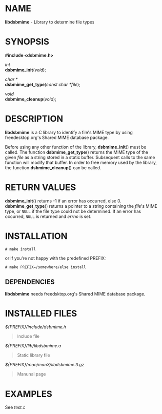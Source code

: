 
# NAME

**libdsbmime** - Library to determine file types

# SYNOPSIS

**#include &lt;dsbmime.h>**

*int*  
**dsbmime\_init**(*void*);

*char \*&zwnj;*  
**dsbmime\_get\_type**(*const char \*file*);

*void*  
**dsbmime\_cleanup**(*void*);

# DESCRIPTION

**libdsbmime**
is a C library to identify a file's MIME type by using
freedesktop.org's Shared MIME database package.

Before using any other function of the library,
**dsbmime\_init**()
must be called. The function
**dsbmime\_get\_type**()
returns the MIME type of the given
*file*
as a string stored in a static buffer. Subsequent calls
to the same function will modify that buffer. In order to free memory used
by the library, the function
**dsbmime\_cleanup**()
can be called.

# RETURN VALUES

**dsbmime\_init**()
returns -1 if an error has occurred, else 0.
**dsbmime\_get\_type**()
returns a pointer to a string containing the
*file*'s
MIME type, or
`NULL`
if the file type could not be determined. If
an error has occurred,
`NULL`
is returned and
*errno*
is set.

# INSTALLATION

	# make install

or if you're not happy with the predefined PREFIX:

	# make PREFIX=/somewhere/else install

## DEPENDENCIES

**libdsbmime**
needs freedsktop.org's Shared MIME database package.

# INSTALLED FILES

*${PREFIX}/include/dsbmime.h*

> Include file

*${PREFIX}/lib/libdsbmime.a*

> Static library file

*${PREFIX}/man/man3/libdsbmime.3.gz*

> Manunal page

# EXAMPLES

See
*test.c*

